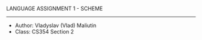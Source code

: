 LANGUAGE ASSIGNMENT 1 - SCHEME
********************************************************************************
* Author: Vladyslav (Vlad) Maliutin
* Class: CS354 Section 2